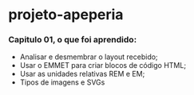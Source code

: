 # projeto-apeperia



### Capitulo 01, o que foi aprendido:
- Analisar e desmembrar o layout recebido;
- Usar o EMMET para criar blocos de código HTML;
- Usar as unidades relativas REM e EM;
- Tipos de imagens e SVGs

